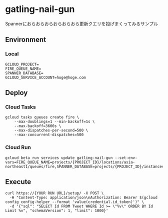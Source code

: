 # gatling-nail-gun
Spannerにおらおらおらおらおらおら更新クエリを投げまくってみるサンプル

## Environment

### Local

```
GCLOUD_PROJECT=
FIRE_QUEUE_NAME=
SPANNER_DATABASE=
GCLOUD_SERVICE_ACCOUNT=hoge@hoge.com
```

## Deploy

### Cloud Tasks

```
gcloud tasks queues create fire \
    --max-doublings=1 --min-backoff=1s \
    --max-backoff=3600s \
    --max-dispatches-per-second=500 \
    --max-concurrent-dispatches=500
```

### Cloud Run

```
gcloud beta run services update gatling-nail-gun --set-env-vars=FIRE_QUEUE_NAME=projects/{PROJECT_ID}/locations/asia-northeast1/queues/fire,SPANNER_DATABASE=projects/{PROJECT_ID}/instances/{INSTNCE}/databases/{DATABASE}
```

## Execute

```
curl https://{YOUR RUN URL}/setup/ -X POST \
  -H "Content-Type: application/json\nAuthorization: Bearer $(gcloud config config-helper --format 'value(credential.id_token)')" \
  -d '{"sql": "SELECT Id FROM Tweet WHERE Id >= \"%v\" ORDER BY Id Limit %v", "schemaVersion": 1, "limit": 1000}'
```